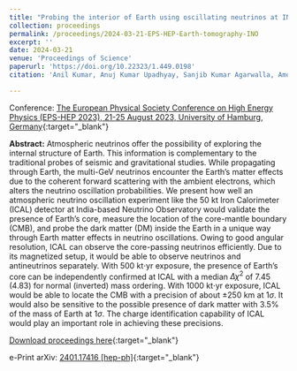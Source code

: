 ```yaml
---
title: "Probing the interior of Earth using oscillating neutrinos at INO-ICAL"
collection: proceedings
permalink: /proceedings/2024-03-21-EPS-HEP-Earth-tomography-INO
excerpt: ''
date: 2024-03-21
venue: 'Proceedings of Science'
paperurl: 'https://doi.org/10.22323/1.449.0198'
citation: 'Anil Kumar, Anuj Kumar Upadhyay, Sanjib Kumar Agarwalla, Amol Dighe, &quot; Probing the interior of Earth using oscillating neutrinos at INO-ICAL&quot;, Proceedings of the European Physical Society Conference on High Energy Physics (EPS-HEP 2023), 21-25 August 2023,  University of Hamburg, Germany, <i>PoS(EPS-HEP2023)</i> 198.'

---
```


Conference: [The European Physical Society Conference on High Energy Physics (EPS-HEP 2023), 21-25 August 2023,  University of Hamburg, Germany](https://www.eps-hep2023.eu/){:target="_blank"}


**Abstract:** Atmospheric neutrinos offer the possibility of exploring the internal structure of Earth. This information is complementary to the traditional probes of seismic and gravitational studies. While propagating through Earth, the multi-GeV neutrinos encounter the Earth’s matter effects due to the coherent forward scattering with the ambient electrons, which alters the neutrino oscillation probabilities. We present how well an atmospheric neutrino oscillation experiment like the 50 kt Iron Calorimeter (ICAL) detector at India-based Neutrino Observatory would validate the presence of Earth’s core, measure the location of the core-mantle boundary (CMB), and probe the dark matter (DM) inside the Earth in a unique way through Earth matter effects in neutrino oscillations. Owing to good angular resolution, ICAL can observe the core-passing neutrinos efficiently. Due to its magnetized setup, it would be able to observe neutrinos and antineutrinos separately. With 500 kt$\cdot$yr exposure, the presence of Earth’s core can be independently confirmed at ICAL with a median $\Delta\chi^2$ of 7.45 (4.83) for normal (inverted) mass ordering. With 1000 kt$\cdot$yr exposure, ICAL would be able to locate the CMB with a precision of about $\pm 250$ km at $1\sigma$. It would also be sensitive to the possible presence of dark matter with 3.5% of the mass of Earth at $1\sigma$. The charge identification capability of ICAL would play an important role in achieving these precisions.
 
[Download proceedings here](https://doi.org/10.22323/1.449.0198){:target="_blank"}

e-Print arXiv: [2401.17416 [hep-ph]](https://arxiv.org/abs/2401.17416){:target="_blank"}